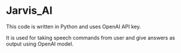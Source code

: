 # Jarvis_AI

This code is written in Python and uses OpenAI API key.

It is used for taking speech commands from user and give answers as output using OpenAI model.
